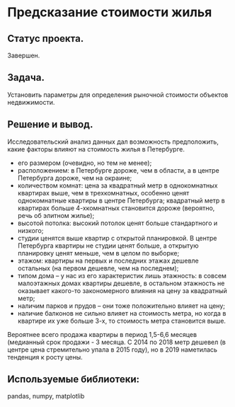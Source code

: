 # Предсказание стоимости жилья 
## Статус проекта.
Завершен.
## Задача. 
Установить параметры для определения рыночной стоимости объектов недвижимости. 
## Решение и вывод. 
Исследовательский анализ данных дал возможность предположить, какие факторы влияют на стоимость жилья в Петербурге.
* его размером (очевидно, но тем не менее);
* расположением: в Петербурге дороже, чем в области, а в центре Петербурга дороже, чем на окраине;
* количеством комнат: цена за квадратный метр в однокомнатных квартирах выше, чем в трехкомнатных, особенно ценят однокомнатные квартиры в центре Петербурга; квадратный метр в квартирах больше 4-хкомнатных становится дороже (вероятно, речь об элитном жилье);
* высотой потолка: высокий потолок ценят больше стандартного и низкого;
* студии ценятся выше квартир с открытой планировкой. В центре Петербурга квартиры не студии ценят больше, а открытую планировку ценят меньше, чем в целом по выборке;
* этажом: квартиры на первых и последних этажах дешевле остальных (на первом дешевле, чем на последнем);
* типом дома – у нас из его характеристик лишь этажность: в совсем малоэтажных домах квартиры дешевле, в остальном этажность не оказывает какого-то закономерного влияния на цену за квадратный метр;
* наличим парков и прудов – они тоже положительно влияет на цену;
* наличие балконов не сильно влияет на стоимость метра, но когда в квартире их уже больше 3-х, то стоимость метра становится выше.

Вероятнее всего продажа квартиры в период 1,5-6,6 месяцев (медианный срок продажи - 3 месяца.
С 2014 по 2018 метр дешевел (в центре цена стремительно упала в 2015 году), но в 2019 наметилась тенденция к росту цены.
## Используемые библиотеки:
pandas, numpy, matplotlib
